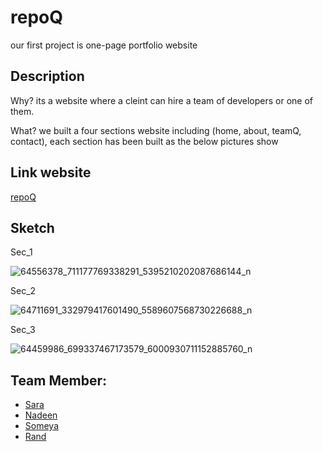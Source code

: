 # repoQ
our first project is one-page portfolio website

## Description 
Why? its a website where a cleint can hire a team of developers or one of them.

What? we built a four sections website including (home, about, teamQ, contact), each section has been built as the below pictures show 

## Link website
[repoQ](https://fack2.github.io/repoQ/)



## Sketch 

Sec_1 

![64556378_711177769338291_5395210202087686144_n](https://user-images.githubusercontent.com/47992412/59746779-40ac1780-9280-11e9-81fc-94ad4e5d78b9.jpg)

Sec_2

![64711691_332979417601490_5589607568730226688_n](https://user-images.githubusercontent.com/47992412/59746943-91bc0b80-9280-11e9-801f-c2ac5f2b3273.jpg)


Sec_3

![64459986_699337467173579_6000930711152885760_n](https://user-images.githubusercontent.com/47992412/59747257-34748a00-9281-11e9-9532-2b91aab50327.jpg)



## Team Member:
- [Sara](https://github.com/sara219)
- [Nadeen](https://github.com/Nadeen123)
- [Someya](https://github.com/someyaaltous)
- [Rand](https://github.com/RandInaim)

